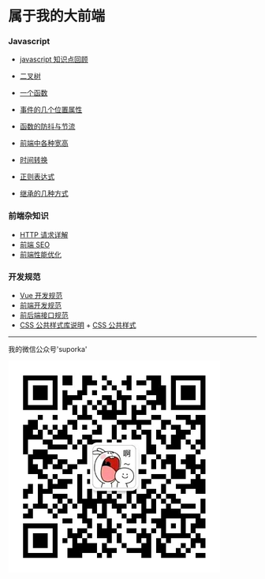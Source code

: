 # 属于我的大前端

### Javascript

-   [javascript 知识点回顾](./js/javascript.md)
-   [二叉树](./js/BinaryTree.js)
-   [一个函数](./js/一个函数.md)
-   [事件的几个位置属性](./js/事件的几个位置属性.md)
-   [函数的防抖与节流](./js/函数的防抖与节流.md)

-   [前端中各种宽高](./js/前端中各种宽高.md)
-   [时间转换](./js/时间转换.md)
-   [正则表达式](./js/正则表达式.md)
-   [继承的几种方式](./js/继承的几种方式.md)

### 前端杂知识

-   [HTTP 请求详解](./HTTP请求详解.md)
-   [前端 SEO](./前端seo.md)
-   [前端性能优化](./前端性能优化.md)

### 开发规范

-   [Vue 开发规范](./work/Vue开发规范.md)
-   [前端开发规范](./work/前端开发规范.md)
-   [前后端接口规范](./work/前后端接口规范.md)
-   [CSS 公共样式库说明](./work/CSS公共样式库.md) + [CSS 公共样式](./work/index.css)

---

我的微信公众号'suporka'

![小皮咖](https://raw.githubusercontent.com/zxpsuper/picture/master/suporka.jpg)
